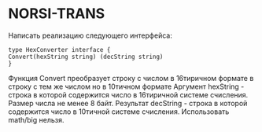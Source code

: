 # NORSI-TRANS

Написать реализацию следующего интерфейса:
```
type HexConverter interface {
Convert(hexString string) (decString string)
}
```
Функция Convert преобразует строку с числом в 16тиричном формате в строку с тем же числом но в 10тичном формате
Аргумент hexString - строка в которой содержится число в 16тиричной системе счисления. Размер числа не менее 8 байт.
Результат decString - строка в которой содержится число в 10тичной системе счисления.
Использовать math/big нельзя.